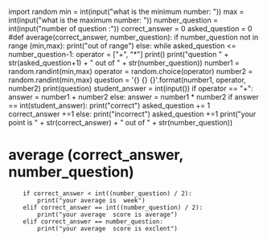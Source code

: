 import random
min = int(input("what is the minimum number: "))
max = int(input("what is the maximum number: "))
number_question = int(input("number of question :"))
correct_answer = 0
asked_question = 0
#def average(correct_answer, number_question):
if number_question  not in range (min,max):
    print("out of range")
else:
        while  asked_question <= number_question-1:
            operator = ["+", "*"]
            print()
            print("question " + str(asked_question+1) + " out of " + str(number_question))
            number1 = random.randint(min,max)
            operator = random.choice(operator)
            number2 = random.randint(min,max)
            question = '{} {} {}'.format(number1, operator, number2)
            print(question)
            student_answer = int(input())
            if operator == "+":
                answer = number1 + number2
            else:
                answer = number1 * number2
            if answer == int(student_answer):
                print("correct")
                asked_question += 1
                correct_answer +=1
            else:
                print("incorrect")
                asked_question +=1
        print("your point is " + str(correct_answer) + " out of " + str(number_question))
 #       average (correct_answer, number_question)
        if correct_answer < int((number_question) / 2):
            print("your average is  week")
        elif correct_answer == int((number_question) / 2):
            print("your average  score is average")
        elif correct_answer == number_question:
            print("your average  score is exclent")



